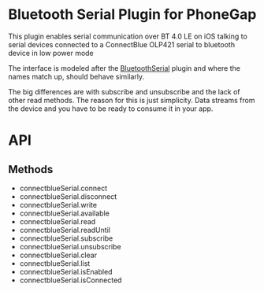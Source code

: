 # Bluetooth Serial Plugin for PhoneGap

This plugin enables serial communication over BT 4.0 LE on iOS talking to serial devices connected to a ConnectBlue OLP421 serial to bluetooth device in low power mode

The interface is modeled after the [BluetoothSerial](https://github.com/don/BluetoothSerial) plugin and where the names match up, should behave similarly.

The big differences are with subscribe and unsubscribe and the lack of other read methods.  The reason for this is just simplicity.   Data streams from the
device and you have to be ready to consume it in your app.

# API

## Methods

- connectblueSerial.connect
- connectblueSerial.disconnect
- connectblueSerial.write
- connectblueSerial.available
- connectblueSerial.read
- connectblueSerial.readUntil
- connectblueSerial.subscribe
- connectblueSerial.unsubscribe
- connectblueSerial.clear
- connectblueSerial.list
- connectblueSerial.isEnabled
- connectblueSerial.isConnected


